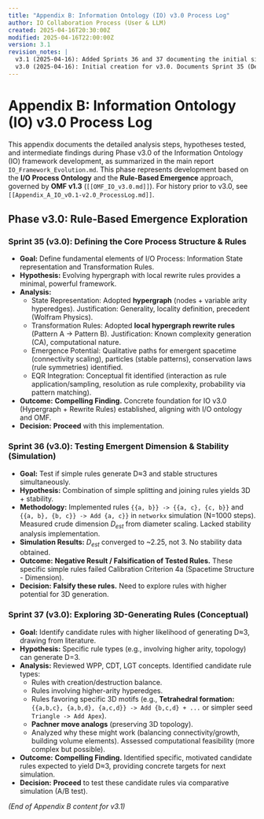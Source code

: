 ```yaml
---
title: "Appendix B: Information Ontology (IO) v3.0 Process Log"
author: IO Collaboration Process (User & LLM)
created: 2025-04-16T20:30:00Z
modified: 2025-04-16T22:00:00Z
version: 3.1
revision_notes: |
  v3.1 (2025-04-16): Added Sprints 36 and 37 documenting the initial simulation tests for emergent dimensionality (failure with simple rules) and the subsequent identification of more promising 3D-candidate rules.
  v3.0 (2025-04-16): Initial creation for v3.0. Documents Sprint 35 (Defining Core I/O Process - Hypergraph + Rewrite Rules). References Appendix A for v0.1-v2.0 history. References Appendix C for OMF v1.3.
---
```


# Appendix B: Information Ontology (IO) v3.0 Process Log

This appendix documents the detailed analysis steps, hypotheses tested, and intermediate findings during Phase v3.0 of the Information Ontology (IO) framework development, as summarized in the main report `IO_Framework_Evolution.md`. This phase represents development based on the **I/O Process Ontology** and the **Rule-Based Emergence** approach, governed by **OMF v1.3** (`[[OMF_IO_v3.0.md]]`). For history prior to v3.0, see `[[Appendix_A_IO_v0.1-v2.0_ProcessLog.md]]`.

## Phase v3.0: Rule-Based Emergence Exploration

### Sprint 35 (v3.0): Defining the Core Process Structure & Rules
*   **Goal:** Define fundamental elements of I/O Process: Information State representation and Transformation Rules.
*   **Hypothesis:** Evolving hypergraph with local rewrite rules provides a minimal, powerful framework.
*   **Analysis:**
    *   State Representation: Adopted **hypergraph** (nodes + variable arity hyperedges). Justification: Generality, locality definition, precedent (Wolfram Physics).
    *   Transformation Rules: Adopted **local hypergraph rewrite rules** (Pattern A -> Pattern B). Justification: Known complexity generation (CA), computational nature.
    *   Emergence Potential: Qualitative paths for emergent spacetime (connectivity scaling), particles (stable patterns), conservation laws (rule symmetries) identified.
    *   EQR Integration: Conceptual fit identified (interaction as rule application/sampling, resolution as rule complexity, probability via pattern matching).
*   **Outcome:** **Compelling Finding.** Concrete foundation for IO v3.0 (Hypergraph + Rewrite Rules) established, aligning with I/O ontology and OMF.
*   **Decision:** **Proceed** with this implementation.

### Sprint 36 (v3.0): Testing Emergent Dimension & Stability (Simulation)
*   **Goal:** Test if simple rules generate D≈3 and stable structures simultaneously.
*   **Hypothesis:** Combination of simple splitting and joining rules yields 3D + stability.
*   **Methodology:** Implemented rules `{{a, b}} -> {{a, c}, {c, b}}` and `{{a, b}, {b, c}} -> Add {a, c}}` in `networkx` simulation (N=1000 steps). Measured crude dimension $D_{est}$ from diameter scaling. Lacked stability analysis implementation.
*   **Simulation Results:** $D_{est}$ converged to ~2.25, not 3. No stability data obtained.
*   **Outcome:** **Negative Result / Falsification of Tested Rules.** These specific simple rules failed Calibration Criterion 4a (Spacetime Structure - Dimension).
*   **Decision:** **Falsify these rules.** Need to explore rules with higher potential for 3D generation.

### Sprint 37 (v3.0): Exploring 3D-Generating Rules (Conceptual)
*   **Goal:** Identify candidate rules with higher likelihood of generating D≈3, drawing from literature.
*   **Hypothesis:** Specific rule types (e.g., involving higher arity, topology) can generate D=3.
*   **Analysis:** Reviewed WPP, CDT, LGT concepts. Identified candidate rule types:
    *   Rules with creation/destruction balance.
    *   Rules involving higher-arity hyperedges.
    *   Rules favoring specific 3D motifs (e.g., **Tetrahedral formation:** `{{a,b,c}, {a,b,d}, {a,c,d}} -> Add {b,c,d} + ...` or simpler seed `Triangle -> Add Apex`).
    *   **Pachner move analogs** (preserving 3D topology).
    *   Analyzed why these might work (balancing connectivity/growth, building volume elements). Assessed computational feasibility (more complex but possible).
*   **Outcome:** **Compelling Finding.** Identified specific, motivated candidate rules expected to yield D≈3, providing concrete targets for next simulation.
*   **Decision:** **Proceed** to test these candidate rules via comparative simulation (A/B test).

*(End of Appendix B content for v3.1)*